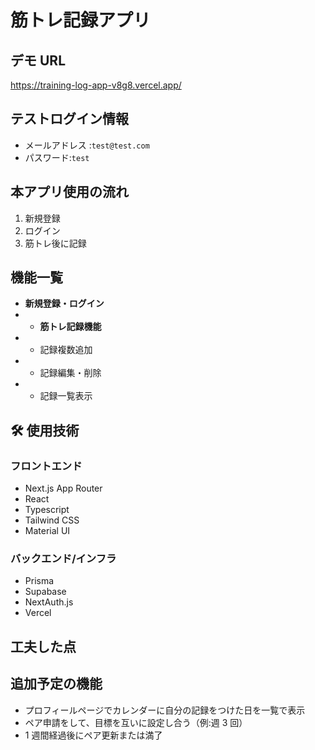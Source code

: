 # 筋トレ記録アプリ

## デモ URL

https://training-log-app-v8g8.vercel.app/

## テストログイン情報

- メールアドレス :`test@test.com`
- パスワード:`test`

## 本アプリ使用の流れ

1. 新規登録
2. ログイン
3. 筋トレ後に記録

## 機能一覧

- **新規登録・ログイン**
- - **筋トレ記録機能**
- - 記録複数追加
- - 記録編集・削除
- - 記録一覧表示

## 🛠 使用技術

### フロントエンド

- Next.js App Router
- React
- Typescript
- Tailwind CSS
- Material UI

### バックエンド/インフラ

- Prisma
- Supabase
- NextAuth.js
- Vercel

## 工夫した点

## 追加予定の機能

- プロフィールページでカレンダーに自分の記録をつけた日を一覧で表示
- ペア申請をして、目標を互いに設定し合う（例:週 3 回）
- 1 週間経過後にペア更新または満了
